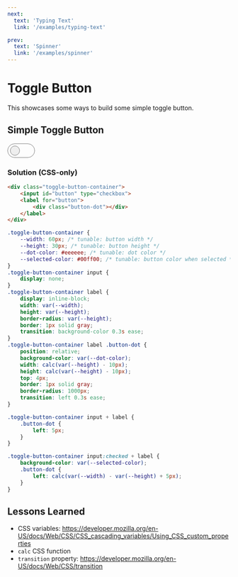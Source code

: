 ```yaml
---
next:
  text: 'Typing Text'
  link: '/examples/typing-text'

prev:
  text: 'Spinner'
  link: '/examples/spinner'
---
```


# Toggle Button

This showcases some ways to build some simple toggle button.

## Simple Toggle Button

<div class="toggle-button-container">
    <input id="button" type="checkbox">
    <label for="button">
        <div class="button-dot"></div>
    </label>
</div>

<style>
    .toggle-button-container {
        --width: 60px;
        --height: 30px;
    }
    .toggle-button-container input {
        display: none;
    }
    .toggle-button-container label {
        display: inline-block;
        width: var(--width);
        height: var(--height);
        border-radius: var(--height);
        border: 1px solid gray;
        transition: background-color 0.3s ease;
    }
    .toggle-button-container label .button-dot {
        position: relative;
        background-color: #eeeeee;
        width: calc(var(--height) - 10px);
        height: calc(var(--height) - 10px);
        top: 4px;
        border: 1px solid gray;
        border-radius: 1000px;
        transition: left 0.3s ease;
    }

    .toggle-button-container input + label {
        .button-dot {
            left: 5px;
        }
    }

    .toggle-button-container input:checked + label {
        background-color: #00ff00;
        .button-dot {
            left: calc(var(--width) - var(--height) + 5px);
        }
    }
</style>

### Solution (CSS-only)

```html
<div class="toggle-button-container">
    <input id="button" type="checkbox">
    <label for="button">
        <div class="button-dot"></div>
    </label>
</div>
```

```css
.toggle-button-container {
    --width: 60px; /* tunable: button width */
    --height: 30px; /* tunable: button height */
    --dot-color: #eeeeee; /* tunable: dot color */
    --selected-color: #00ff00; /* tunable: button color when selected */
}
.toggle-button-container input {
    display: none;
}
.toggle-button-container label {
    display: inline-block;
    width: var(--width);
    height: var(--height);
    border-radius: var(--height);
    border: 1px solid gray;
    transition: background-color 0.3s ease;
}
.toggle-button-container label .button-dot {
    position: relative;
    background-color: var(--dot-color);
    width: calc(var(--height) - 10px);
    height: calc(var(--height) - 10px);
    top: 4px;
    border: 1px solid gray;
    border-radius: 1000px;
    transition: left 0.3s ease;
}

.toggle-button-container input + label {
    .button-dot {
        left: 5px;
    }
}

.toggle-button-container input:checked + label {
    background-color: var(--selected-color);
    .button-dot {
        left: calc(var(--width) - var(--height) + 5px);
    }
}
```

## Lessons Learned

- CSS variables: https://developer.mozilla.org/en-US/docs/Web/CSS/CSS_cascading_variables/Using_CSS_custom_properties
- `calc` CSS function
- `transition` property: https://developer.mozilla.org/en-US/docs/Web/CSS/transition
